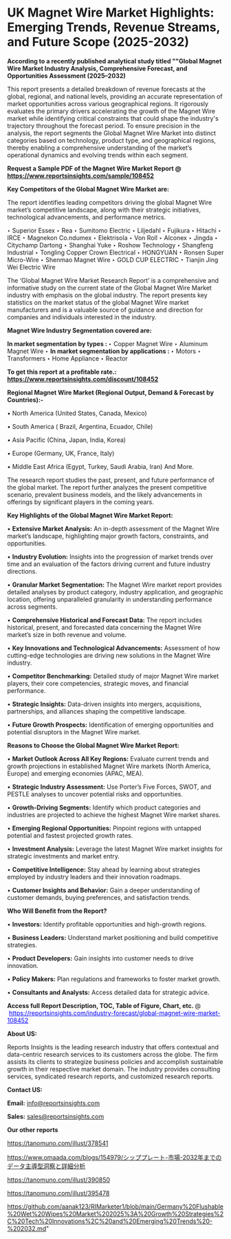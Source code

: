 # UK Magnet Wire Market Highlights: Emerging Trends, Revenue Streams, and Future Scope (2025-2032)

<strong>According to a recently published analytical study titled ""Global Magnet Wire Market Industry Analysis, Comprehensive Forecast, and Opportunities Assessment (2025–2032)</strong>

This report presents a detailed breakdown of revenue forecasts at the global, regional, and national levels, providing an accurate representation of market opportunities across various geographical regions. It rigorously evaluates the primary drivers accelerating the growth of the Magnet Wire market while identifying critical constraints that could shape the industry's trajectory throughout the forecast period. To ensure precision in the analysis, the report segments the Global Magnet Wire Market into distinct categories based on technology, product type, and geographical regions, thereby enabling a comprehensive understanding of the market’s operational dynamics and evolving trends within each segment.

<strong>Request a Sample PDF of the Magnet Wire Market Report </strong><strong>@<a href=https://www.reportsinsights.com/sample/108452 style=color:#0000ff;> https://www.reportsinsights.com/sample/108452</a></strong></font>

<strong>Key Competitors of the Global Magnet Wire Market are:</strong>

The report identifies leading competitors driving the global Magnet Wire market’s competitive landscape, along with their strategic initiatives, technological advancements, and performance metrics.

‣ Superior Essex
‣ Rea
‣ Sumitomo Electric
‣ Liljedahl
‣ Fujikura
‣ Hitachi
‣ IRCE
‣ Magnekon Co.ndumex
‣ Elektrisola
‣ Von Roll
‣ Alconex
‣ Jingda
‣ Citychamp Dartong
‣ Shanghai Yuke
‣ Roshow Technology
‣ Shangfeng Industrial
‣ Tongling Copper Crown Electrical
‣ HONGYUAN
‣ Ronsen Super Micro-Wire
‣ Shenmao Magnet Wire
‣ GOLD CUP ELECTRIC
‣ Tianjin Jing Wei Electric Wire

The ‘Global Magnet Wire Market Research Report’ is a comprehensive and informative study on the current state of the Global Magnet Wire Market industry with emphasis on the global industry. The report presents key statistics on the market status of the global Magnet Wire market manufacturers and is a valuable source of guidance and direction for companies and individuals interested in the industry.

<strong>Magnet Wire Industry Segmentation covered are:</strong>

<strong>In market segmentation by types : </strong>
‣ Copper Magnet Wire
‣ Aluminum Magnet Wire
‣ 
<strong>In market segmentation by applications : </strong>
‣ Motors
‣ Transformers
‣ Home Appliance
‣ Reactor

<strong>To get this report at a profitable rate.: <a href=https://www.reportsinsights.com/discount/108452 style=color:#0000ff;>https://www.reportsinsights.com/discount/108452</a></strong></font>

<strong>Regional Magnet Wire Market (Regional Output, Demand &amp; Forecast by Countries):-</strong>

• North America (United States, Canada, Mexico)

• South America ( Brazil, Argentina, Ecuador, Chile)

• Asia Pacific (China, Japan, India, Korea)

• Europe (Germany, UK, France, Italy)

• Middle East Africa (Egypt, Turkey, Saudi Arabia, Iran) And More.

The research report studies the past, present, and future performance of the global market. The report further analyzes the present competitive scenario, prevalent business models, and the likely advancements in offerings by significant players in the coming years.

<strong>Key Highlights of the Global Magnet Wire Market Report:</strong>

• <strong>Extensive Market Analysis:</strong> An in-depth assessment of the Magnet Wire market’s landscape, highlighting major growth factors, constraints, and opportunities.

• <strong>Industry Evolution:</strong> Insights into the progression of market trends over time and an evaluation of the factors driving current and future industry directions.

• <strong>Granular Market Segmentation:</strong> The Magnet Wire market report provides detailed analyses by product category, industry application, and geographic location, offering unparalleled granularity in understanding performance across segments.

• <strong>Comprehensive Historical and Forecast Data:</strong> The report includes historical, present, and forecasted data concerning the Magnet Wire market’s size in both revenue and volume.

• <strong>Key Innovations and Technological Advancements:</strong> Assessment of how cutting-edge technologies are driving new solutions in the Magnet Wire industry.

• <strong>Competitor Benchmarking:</strong> Detailed study of major Magnet Wire market players, their core competencies, strategic moves, and financial performance.

• <strong>Strategic Insights:</strong> Data-driven insights into mergers, acquisitions, partnerships, and alliances shaping the competitive landscape.

• <strong>Future Growth Prospects:</strong> Identification of emerging opportunities and potential disruptors in the Magnet Wire market.

<strong>Reasons to Choose the Global Magnet Wire Market Report:</strong>

• <strong>Market Outlook Across All Key Regions:</strong> Evaluate current trends and growth projections in established Magnet Wire markets (North America, Europe) and emerging economies (APAC, MEA).

• <strong>Strategic Industry Assessment:</strong> Use Porter’s Five Forces, SWOT, and PESTLE analyses to uncover potential risks and opportunities.

• <strong>Growth-Driving Segments:</strong> Identify which product categories and industries are projected to achieve the highest Magnet Wire market shares.

• <strong>Emerging Regional Opportunities:</strong> Pinpoint regions with untapped potential and fastest projected growth rates.

• <strong>Investment Analysis:</strong> Leverage the latest Magnet Wire market insights for strategic investments and market entry.

• <strong>Competitive Intelligence:</strong> Stay ahead by learning about strategies employed by industry leaders and their innovation roadmaps.

• <strong>Customer Insights and Behavior:</strong> Gain a deeper understanding of customer demands, buying preferences, and satisfaction trends.

<strong>Who Will Benefit from the Report?</strong>

• <strong>Investors:</strong> Identify profitable opportunities and high-growth regions.

• <strong>Business Leaders:</strong> Understand market positioning and build competitive strategies.

• <strong>Product Developers:</strong> Gain insights into customer needs to drive innovation.

• <strong>Policy Makers:</strong> Plan regulations and frameworks to foster market growth.

• <strong>Consultants and Analysts:</strong> Access detailed data for strategic advice.
</ul>
<strong>Access full Report Description, TOC, Table of Figure, Chart, etc. </strong>@  <a href=https://reportsinsights.com/industry-forecast/global-magnet-wire-market-108452 style=color:#0000ff;>https://reportsinsights.com/industry-forecast/global-magnet-wire-market-108452</a></font>

<strong><strong>About US</strong>:</strong>

Reports Insights is the leading research industry that offers contextual and data-centric research services to its customers across the globe. The firm assists its clients to strategize business policies and accomplish sustainable growth in their respective market domain. The industry provides consulting services, syndicated research reports, and customized research reports.

<strong>Contact US:</strong>

<p class=""""><b>Email:</b> <a href=mailto:info@reportsinsights.com>info@reportsinsights.com</a></p>
<p class=""""><b>Sales:</b> <a href=mailto:sales@reportsinsights.com>sales@reportsinsights.com</a></p>

<strong>Our other reports</strong>

<a href=https://tanomuno.com/illust/378541>https://tanomuno.com/illust/378541</a>

<a href=https://www.omaada.com/blogs/154979/シッププレート-市場-2032年までのデータ主導型洞察と詳細分析>https://www.omaada.com/blogs/154979/シッププレート-市場-2032年までのデータ主導型洞察と詳細分析</a>

<a href=https://tanomuno.com/illust/390850>https://tanomuno.com/illust/390850</a>

<a href=https://tanomuno.com/illust/395478>https://tanomuno.com/illust/395478</a>

<a href=https://github.com/aanak123/RIMarketer1/blob/main/Germany%20Flushable%20Wet%20Wipes%20Market%202025%3A%20Growth%20Strategies%2C%20Tech%20Innovations%2C%20and%20Emerging%20Trends%20-%202032.md>https://github.com/aanak123/RIMarketer1/blob/main/Germany%20Flushable%20Wet%20Wipes%20Market%202025%3A%20Growth%20Strategies%2C%20Tech%20Innovations%2C%20and%20Emerging%20Trends%20-%202032.md</a>"
